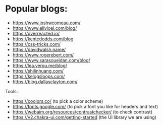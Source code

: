 # Popular blogs:

- https://www.joshwcomeau.com/
- https://www.ellyloel.com/blog/
- https://overreacted.io/
- https://kentcdodds.com/blog
- https://css-tricks.com/
- https://davidwalsh.name/
- https://www.rogerebert.com/
- https://www.sarasoueidan.com/blog/
- https://lea.verou.me/blog/
- https://shilinhuang.com/
- https://kelogsloops.com/
- https://blog.dallasclayton.com/

Tools:

- https://coolors.co/ (to pick a color scheme)
- https://fonts.google.com/ (to pick a font you like for headers and text)
- https://webaim.org/resources/contrastchecker/ (to check contrast)
- https://v2.chakra-ui.com/getting-started (the UI library we are using)
